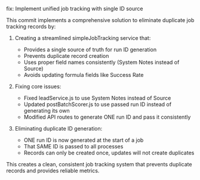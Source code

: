fix: Implement unified job tracking with single ID source

This commit implements a comprehensive solution to eliminate duplicate job tracking records by:

1. Creating a streamlined simpleJobTracking service that:
   - Provides a single source of truth for run ID generation
   - Prevents duplicate record creation
   - Uses proper field names consistently (System Notes instead of Source)
   - Avoids updating formula fields like Success Rate
   
2. Fixing core issues:
   - Fixed leadService.js to use System Notes instead of Source
   - Updated postBatchScorer.js to use passed run ID instead of generating its own
   - Modified API routes to generate ONE run ID and pass it consistently
   
3. Eliminating duplicate ID generation:
   - ONE run ID is now generated at the start of a job
   - That SAME ID is passed to all processes
   - Records can only be created once, updates will not create duplicates
   
This creates a clean, consistent job tracking system that prevents duplicate records
and provides reliable metrics.